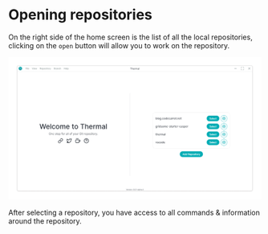 # Opening repositories

On the right side of the home screen is the list of all the local repositories, clicking on the `open` button will allow you to work on the repository.

![List of local added repository](./images/welcome-page.png)

After selecting a repository, you have access to all commands & information around the repository.
